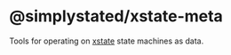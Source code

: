 # @simplystated/xstate-meta

Tools for operating on [xstate](https://github.com/statelyai/xstate) state machines as data.
